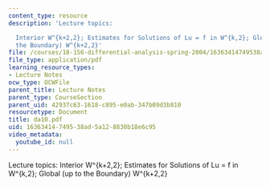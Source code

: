 ```yaml
---
content_type: resource
description: 'Lecture topics:

  Interior W^{k+2,2}; Estimates for Solutions of Lu = f in W^{k,2}; Global (up to
  the Boundary) W^{k+2,2}'
file: /courses/18-156-differential-analysis-spring-2004/16363414749538ad5a128830b18e6c95_da10.pdf
file_type: application/pdf
learning_resource_types:
- Lecture Notes
ocw_type: OCWFile
parent_title: Lecture Notes
parent_type: CourseSection
parent_uid: 42937c63-1618-c895-e0ab-347b09d3b810
resourcetype: Document
title: da10.pdf
uid: 16363414-7495-38ad-5a12-8830b18e6c95
video_metadata:
  youtube_id: null
---
```

Lecture topics:
Interior W^{k+2,2}; Estimates for Solutions of Lu = f in W^{k,2}; Global (up to the Boundary) W^{k+2,2}

